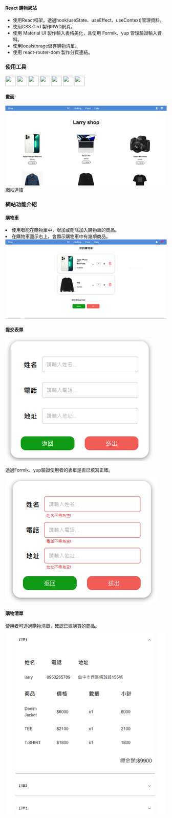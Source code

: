 <h4>React 購物網站</h4>

<ul>
<li>使用React框架，透過hook(useState、useEffect、useContext)管理資料。</li>
<li>使用CSS Gird  製作RWD網頁。</li>
<li>使用 Material UI 製作輸入表格美化，且使用 Formik、yup 管理驗證輸入資料。</li>
<li>使用localstorage儲存購物清單。</li>
<li>使用 react-router-dom 製作分頁連結。</li>
</ul>

<h3>使用工具</h3>
<div>
<img height="32" width="32" src="https://cdn.simpleicons.org/React" />
<img height="32" width="32" src="https://cdn.simpleicons.org/JavaScript" />
<img height="32" width="32" src="https://cdn.simpleicons.org/Vite" />
<img height="32" width="32" src="https://cdn.simpleicons.org/HTML5" />
<img height="32" width="32" src="https://cdn.simpleicons.org/CSS3" />
<img height="32" width="32" src="https://cdn.simpleicons.org/ReactRouter" />
<img height="32" width="32" src="https://cdn.simpleicons.org/MUI" />

<h4>畫面:</h4>
<a href="https://larryshop.netlify.app/">
<img src="/public/shopscreen.PNG" />
</a>
<a href="https://larryshop.netlify.app/">網站連結</a>

<h3>網站功能介紹</h3>
<h4>購物車</h4>
<li>使用者能在購物車中，增加或刪除加入購物車的商品。</li>
<li>在購物車圖示右上，會顯示購物車中有幾項商品。</li>
<img src="/public/cart.PNG" />

<h4>提交表單</h4>
<img src="/public/submitForm.PNG" />
<p>透過Formik、yup驗證使用者的表單是否已填寫正確。</p>
<img src="/public/formError.PNG" />

<h4>購物清單</h4>
<p>使用者可透過購物清單，確認已經購買的商品。</p>
<img src="/public/order.PNG" />
